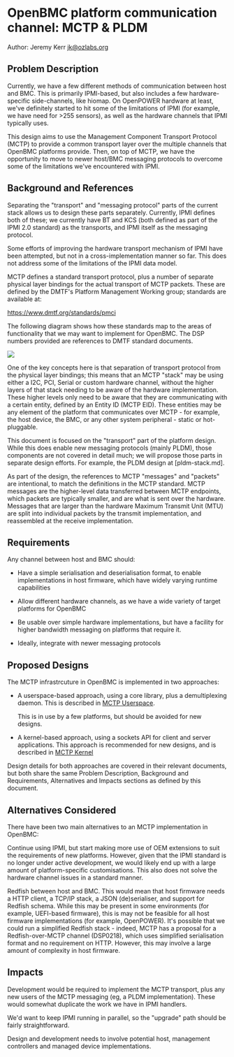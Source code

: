 # OpenBMC platform communication channel: MCTP & PLDM

Author: Jeremy Kerr <jk@ozlabs.org> <jk>

## Problem Description

Currently, we have a few different methods of communication between host and
BMC. This is primarily IPMI-based, but also includes a few hardware-specific
side-channels, like hiomap. On OpenPOWER hardware at least, we've definitely
started to hit some of the limitations of IPMI (for example, we have need
for >255 sensors), as well as the hardware channels that IPMI typically uses.

This design aims to use the Management Component Transport Protocol (MCTP) to
provide a common transport layer over the multiple channels that OpenBMC
platforms provide. Then, on top of MCTP, we have the opportunity to move to
newer host/BMC messaging protocols to overcome some of the limitations we've
encountered with IPMI.

## Background and References

Separating the "transport" and "messaging protocol" parts of the current stack
allows us to design these parts separately. Currently, IPMI defines both of
these; we currently have BT and KCS (both defined as part of the IPMI 2.0
standard) as the transports, and IPMI itself as the messaging protocol.

Some efforts of improving the hardware transport mechanism of IPMI have been
attempted, but not in a cross-implementation manner so far. This does not
address some of the limitations of the IPMI data model.

MCTP defines a standard transport protocol, plus a number of separate physical
layer bindings for the actual transport of MCTP packets. These are defined by
the DMTF's Platform Management Working group; standards are available at:

https://www.dmtf.org/standards/pmci

The following diagram shows how these standards map to the areas of
functionality that we may want to implement for OpenBMC. The DSP numbers
provided are references to DMTF standard documents.

![](mctp-standards.svg)

One of the key concepts here is that separation of transport protocol from the
physical layer bindings; this means that an MCTP "stack" may be using either a
I2C, PCI, Serial or custom hardware channel, without the higher layers of that
stack needing to be aware of the hardware implementation. These higher levels
only need to be aware that they are communicating with a certain entity, defined
by an Entity ID (MCTP EID). These entities may be any element of the platform
that communicates over MCTP - for example, the host device, the BMC, or any
other system peripheral - static or hot-pluggable.

This document is focused on the "transport" part of the platform design. While
this does enable new messaging protocols (mainly PLDM), those components are not
covered in detail much; we will propose those parts in separate design efforts.
For example, the PLDM design at [pldm-stack.md].

As part of the design, the references to MCTP "messages" and "packets" are
intentional, to match the definitions in the MCTP standard. MCTP messages are
the higher-level data transferred between MCTP endpoints, which packets are
typically smaller, and are what is sent over the hardware. Messages that are
larger than the hardware Maximum Transmit Unit (MTU) are split into individual
packets by the transmit implementation, and reassembled at the receive
implementation.

## Requirements

Any channel between host and BMC should:

- Have a simple serialisation and deserialisation format, to enable
  implementations in host firmware, which have widely varying runtime
  capabilities

- Allow different hardware channels, as we have a wide variety of target
  platforms for OpenBMC

- Be usable over simple hardware implementations, but have a facility for higher
  bandwidth messaging on platforms that require it.

- Ideally, integrate with newer messaging protocols

## Proposed Designs

The MCTP infrastrcuture in OpenBMC is implemented in two approaches:

- A userspace-based approach, using a core library, plus a demultiplexing
  daemon. This is described in [MCTP Userspace](mctp-userspace.md).

  This is in use by a few platforms, but should be avoided for new designs.

- A kernel-based approach, using a sockets API for client and server
  applications. This approach is recommended for new designs, and is described
  in [MCTP Kernel](mctp-kernel.md)

Design details for both approaches are covered in their relevant documents, but
both share the same Problem Description, Background and Requirements,
Alternatives and Impacts sections as defined by this document.

## Alternatives Considered

There have been two main alternatives to an MCTP implementation in OpenBMC:

Continue using IPMI, but start making more use of OEM extensions to suit the
requirements of new platforms. However, given that the IPMI standard is no
longer under active development, we would likely end up with a large amount of
platform-specific customisations. This also does not solve the hardware channel
issues in a standard manner.

Redfish between host and BMC. This would mean that host firmware needs a HTTP
client, a TCP/IP stack, a JSON (de)serialiser, and support for Redfish schema.
While this may be present in some environments (for example, UEFI-based
firmware), this is may not be feasible for all host firmware implementations
(for example, OpenPOWER). It's possible that we could run a simplified Redfish
stack - indeed, MCTP has a proposal for a Redfish-over-MCTP channel (DSP0218),
which uses simplified serialisation format and no requirement on HTTP. However,
this may involve a large amount of complexity in host firmware.

## Impacts

Development would be required to implement the MCTP transport, plus any new
users of the MCTP messaging (eg, a PLDM implementation). These would somewhat
duplicate the work we have in IPMI handlers.

We'd want to keep IPMI running in parallel, so the "upgrade" path should be
fairly straightforward.

Design and development needs to involve potential host, management controllers
and managed device implementations.
